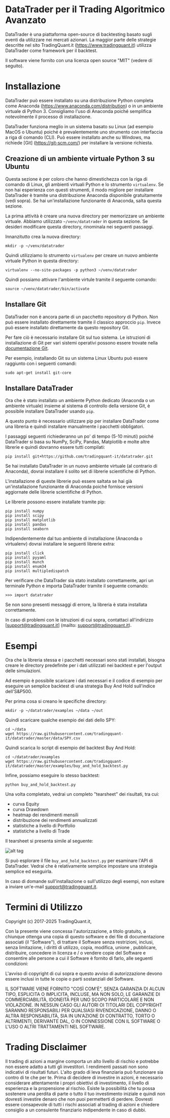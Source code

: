 # DataTrader per il Trading Algoritmico Avanzato

DataTrader è una piattaforma open-source di backtesting basato sugli eventi da utilizzare nei mercati azionari. La maggior parte delle strategie descritte nel sito TradingQuant.it (https://www.tradingquant.it) utilizza DataTrader come framework per il backtest.

Il software viene fornito con una licenza open source "MIT" (vedere di seguito).

# Installazione

DataTrader può essere installato su una distribuzione Python completa come Anaconda (https://www.anaconda.com/distribution) o in un ambiente virtuale di Python 3. Consigliamo l'uso di Anaconda poiché semplifica notevolmente il processo di installazione.

DataTrader funziona meglio in un sistema basato su Linux (ad esempio MacOS o Ubuntu) poiché è prevalentemente uno strumento con interfaccia a riga di comando (CLI). Può essere installato anche su Windows, ma richiede [Git] (https://git-scm.com/) per installare la versione richiesta.

## Creazione di un ambiente virtuale Python 3 su Ubuntu

Questa sezione è per coloro che hanno dimestichezza con la riga di comando di Linux, gli ambienti virtuali Python e lo strumento ```virtualenv```. Se non hai esperienza con questi strumenti, il modo migliore per installare DataTrader è tramite una distribuzione Anaconda disponibile gratuitamente (vedi sopra). Se hai un'installazione funzionante di Anaconda, salta questa sezione.

La prima attività è creare una nuova directory per memorizzare un ambiente virtuale. Abbiamo utilizzato ```~/venv/datatrader``` in questa sezione. Se desideri modificare questa directory, rinominala nei seguenti passaggi.

Innanzitutto crea la nuova directory:

```
mkdir -p ~/venv/datatrader
```

Quindi utilizziamo lo strumento ```virtualenv``` per creare un nuovo ambiente virtuale Python in questa directory:

```
virtualenv --no-site-packages -p python3 ~/venv/datatrader
```

Quindi possiamo attivare l'ambiente virtule tramite il seguente comando:

```
source ~/venv/datatrader/bin/activate
```

## Installare Git

DataTrader non è ancora parte di un pacchetto repository di Python. Non può essere installato direttamente tramite il classico approccio ```pip```. Invece può essere installato direttamente da questo repository Git.

Per fare ciò è necessario installare Git sul tuo sistema. Le istruzioni di installazione di Git per vari sistemi operativi possono essere trovate nella [documentazione Git](https://git-scm.com/book/en/v2/Getting-Started-Installing-Git).

Per esempio, installando Git su un sistema Linux Ubuntu può essere raggiunto con i seguenti comandi:

```sudo apt-get install git-core```

## Installare DataTrader

Ora che è stato installato un ambiente Python dedicato (Anaconda o un ambiente virtuale) insieme al sistema di controllo della versione Git, è possibile installare DataTrader usando ```pip```.

A questo punto è necessario utilizzare pip per installare DataTrader come una libreria e quindi installare manualmente i pacchetti obbligatori.

I passaggi seguenti richiederanno un po' di tempo (5-10 minuti) poiché DataTrader si basa su NumPy, SciPy, Pandas, Matplotlib e molte altre librerie e quindi dovranno essere tutti compilati:

```
pip install git+https://github.com/tradingquant-it/datatrader.git
```

Se hai installato DataTrader in un nuovo ambiente virtuale (al contrario di Anaconda), dovrai installare il solito set di librerie scientifiche di Python.

L'installazione di queste librerie può essere saltata se hai già un'installazione funzionante di Anaconda poiché fornisce versioni aggiornate delle librerie scientifiche di Python.

Le librerie possono essere installate tramite pip:

```
pip install numpy
pip install scipy
pip install matplotlib
pip install pandas
pip install seaborn
```


Indipendentemente dal tuo ambiente di installazione (Anaconda o virtualenv) dovrai installare le seguenti librerie extra:

```
pip install click
pip install pyyaml
pip install munch
pip install enum34
pip install multipledispatch
```

Per verificare che DataTrader sia stato installato correttamente, apri un terminale Python e importa DataTrader tramite il seguente comando:

```
>>> import datatrader
```

Se non sono presenti messaggi di errore, la libreria è stata installata correttamente.

In caso di problemi con le istruzioni di cui sopra, contattaci all'indirizzo [support@tradingquant.it] (mailto: support@tradingquant.it).


# Esempi


Ora che la libreria stessa e i pacchetti necessari sono stati installati, bisogna creare le directory predefinite per i dati utilizzati nei backtest e per l'output delle simulazioni.

Ad esempio è possibile scaricare i dati necessari e il codice di esempio per eseguire un semplice backtest di una strategia Buy And Hold sull'indice dell'S&P500.

Per prima cosa si creano le specifiche directory:

```
mkdir -p ~/datatrader/examples ~/data ~/out
```

Quindi scaricare qualche esempio dei dati dello SPY:

```
cd ~/data
wget https://raw.githubusercontent.com/tradingquant-it/datatrader/master/data/SPY.csv
```

Quindi scarica lo script di esempio del backtest Buy And Hold:

```
cd ~/datatrader/examples
wget https://raw.githubusercontent.com/tradingquant-it/datatrader/master/examples/buy_and_hold_backtest.py 
```

Infine, possiamo eseguire lo stesso backtest:

```
python buy_and_hold_backtest.py
```

Una volta completato, vedrai un completo "tearsheet" dei risultati, tra cui:

* curva Equity
* curva Drawdown
* heatmap dei rendimenti mensili
* distribuzione dei rendimenti annualizzati
* statistiche a livello di Portfolio
* statistiche a livello di Trade

Il tearsheet si presenta simile al seguente:

![alt tag](https://tradingquant.it/wp-content/uploads/datatrader-buy-and-hold-tearsheet-001.png)

Si può esplorare il file ```buy_and_hold_backtest.py``` per esaminare l'API di DataTrader. Vedrai che è relativamente semplice impostare una strategia semplice ed eseguirla.

In caso di domande sull'installazione o sull'utilizzo degli esempi, non esitare a inviare un'e-mail [support@tradingquant.it](mailto:support@tradingquant.it).

# Termini di Utilizzo

Copyright (c) 2017-2025 TradingQuant.it,

Con la presente viene concessa l'autorizzazione, a titolo gratuito, a chiunque ottenga una copia di questo software e dei file di documentazione associati (il "Software"), di trattare il Software senza restrizioni, inclusi, senza limitazione, i diritti di utilizzo, copia, modifica, unione , pubblicare, distribuire, concedere in licenza e / o vendere copie del Software e consentire alle persone a cui il Software è fornito di farlo, alle seguenti condizioni:

L'avviso di copyright di cui sopra e questo avviso di autorizzazione devono essere inclusi in tutte le copie o parti sostanziali del Software.

IL SOFTWARE VIENE FORNITO "COSÌ COM'È", SENZA GARANZIA DI ALCUN TIPO, ESPLICITA O IMPLICITA, INCLUSE, MA NON SOLO, LE GARANZIE DI COMMERCIABILITÀ, IDONEITÀ PER UNO SCOPO PARTICOLARE E NON VIOLAZIONE. IN NESSUN CASO GLI AUTORI OI TITOLARI DEL COPYRIGHT SARANNO RESPONSABILI PER QUALSIASI RIVENDICAZIONE, DANNO O ALTRA RESPONSABILITÀ, SIA IN UN'AZIONE DI CONTRATTO, TORTO O ALTRIMENTI, DERIVANTE DAL, O IN CONNESSIONE CON IL SOFTWARE O L'USO O ALTRI TRATTAMENTI NEL SOFTWARE.

# Trading Disclaimer

Il trading di azioni a margine comporta un alto livello di rischio e potrebbe non essere adatto a tutti gli investitori. I rendimenti passati non sono indicativi di risultati futuri. L'alto grado di leva finanziaria può funzionare sia contro di te che per te. Prima di decidere di investire in azioni, è necessario considerare attentamente i propri obiettivi di investimento, il livello di esperienza e la propensione al rischio. Esiste la possibilità che tu possa sostenere una perdita di parte o tutto il tuo investimento iniziale e quindi non dovresti investire denaro che non puoi permetterti di perdere. Dovresti essere consapevole di tutti i rischi associati al trading di azioni e chiedere consiglio a un consulente finanziario indipendente in caso di dubbi.
